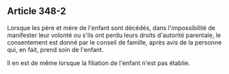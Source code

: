Article 348-2
----
Lorsque les père et mère de l'enfant sont décédés, dans l'impossibilité de
manifester leur volonté ou s'ils ont perdu leurs droits d'autorité parentale, le
consentement est donné par le conseil de famille, après avis de la personne qui,
en fait, prend soin de l'enfant.

Il en est de même lorsque la filiation de l'enfant n'est pas établie.
